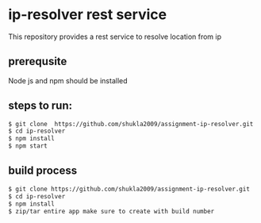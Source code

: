 ip-resolver rest service
===

This repository provides a rest service to resolve location from ip

prerequsite
---
Node js and npm should be installed

steps to run:
---

```bash
$ git clone  https://github.com/shukla2009/assignment-ip-resolver.git
$ cd ip-resolver
$ npm install
$ npm start
```

build process
---
```bash
$ git clone https://github.com/shukla2009/assignment-ip-resolver.git
$ cd ip-resolver
$ npm install
$ zip/tar entire app make sure to create with build number
```